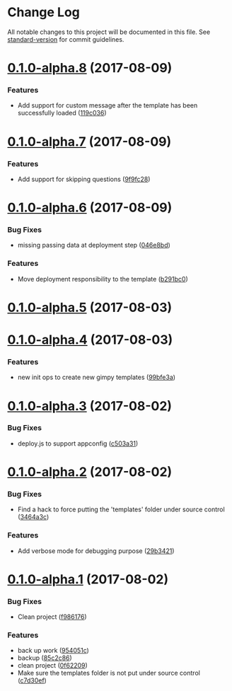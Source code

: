# Change Log

All notable changes to this project will be documented in this file. See [standard-version](https://github.com/conventional-changelog/standard-version) for commit guidelines.

<a name="0.1.0-alpha.8"></a>
# [0.1.0-alpha.8](https://github.com/nicolasdao/gimpy/compare/v0.1.0-alpha.7...v0.1.0-alpha.8) (2017-08-09)


### Features

* Add support for custom message after the template has been successfully loaded ([119c036](https://github.com/nicolasdao/gimpy/commit/119c036))



<a name="0.1.0-alpha.7"></a>
# [0.1.0-alpha.7](https://github.com/nicolasdao/gimpy/compare/v0.1.0-alpha.6...v0.1.0-alpha.7) (2017-08-09)


### Features

* Add support for skipping questions ([9f9fc28](https://github.com/nicolasdao/gimpy/commit/9f9fc28))



<a name="0.1.0-alpha.6"></a>
# [0.1.0-alpha.6](https://github.com/nicolasdao/gimpy/compare/v0.1.0-alpha.5...v0.1.0-alpha.6) (2017-08-09)


### Bug Fixes

* missing passing data at deployment step ([046e8bd](https://github.com/nicolasdao/gimpy/commit/046e8bd))


### Features

* Move deployment responsibility to the template ([b291bc0](https://github.com/nicolasdao/gimpy/commit/b291bc0))



<a name="0.1.0-alpha.5"></a>
# [0.1.0-alpha.5](https://github.com/nicolasdao/gimpy/compare/v0.1.0-alpha.4...v0.1.0-alpha.5) (2017-08-03)



<a name="0.1.0-alpha.4"></a>
# [0.1.0-alpha.4](https://github.com/nicolasdao/gimpy/compare/v0.1.0-alpha.3...v0.1.0-alpha.4) (2017-08-03)


### Features

* new init ops to create new gimpy templates ([99bfe3a](https://github.com/nicolasdao/gimpy/commit/99bfe3a))



<a name="0.1.0-alpha.3"></a>
# [0.1.0-alpha.3](https://github.com/nicolasdao/gimpy/compare/v0.1.0-alpha.2...v0.1.0-alpha.3) (2017-08-02)


### Bug Fixes

* deploy.js to support appconfig ([c503a31](https://github.com/nicolasdao/gimpy/commit/c503a31))



<a name="0.1.0-alpha.2"></a>
# [0.1.0-alpha.2](https://github.com/nicolasdao/gimpy/compare/v0.1.0-alpha.1...v0.1.0-alpha.2) (2017-08-02)


### Bug Fixes

* Find a hack to force putting the 'templates' folder under source control ([3464a3c](https://github.com/nicolasdao/gimpy/commit/3464a3c))


### Features

* Add verbose mode for debugging purpose ([29b3421](https://github.com/nicolasdao/gimpy/commit/29b3421))



<a name="0.1.0-alpha.1"></a>
# [0.1.0-alpha.1](https://github.com/nicolasdao/gimpy/compare/v0.1.0-alpha.0...v0.1.0-alpha.1) (2017-08-02)


### Bug Fixes

* Clean project ([f986176](https://github.com/nicolasdao/gimpy/commit/f986176))


### Features

* back up work ([954051c](https://github.com/nicolasdao/gimpy/commit/954051c))
* backup ([85c2c86](https://github.com/nicolasdao/gimpy/commit/85c2c86))
* clean project ([0f62209](https://github.com/nicolasdao/gimpy/commit/0f62209))
* Make sure the templates folder is not put under source control ([c7d30ef](https://github.com/nicolasdao/gimpy/commit/c7d30ef))

